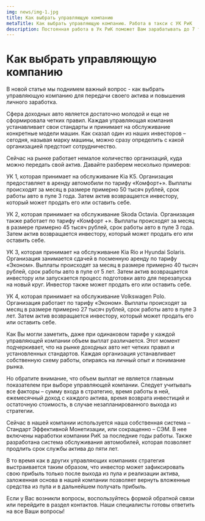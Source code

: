 ```yaml
---
img: news/img-1.jpg
title: Как выбрать управляющую компанию
metaTitle: Как выбрать управляющую компанию. Работа в такси с УК РиК
description: Постоянная работа в Ук РиК поможет Вам зарабатывать до 7 тысяч рублей в день. Подключаем Вас к системе в день поступления заявки. Первый доход сможете получить в первый же день работы.
---
```


# Как выбрать управляющую компанию

В новой статье мы поднимем важный вопрос - как выбрать управляющую компанию для передачи своего актива и повышения личного заработка.

Сфера доходных авто является достаточно молодой и еще не сформировала четких правил. Каждая управляющая компания устанавливает свои стандарты и принимает на обслуживание конкретные модели машин. Как сказал один из наших инвесторов – сегодня, называя марку машины, можно сразу определить с какой организацией предстоит сотрудничество.

Сейчас на рынке работает немалое количество организаций, куда можно передать свой актив. Давайте разберем несколько примеров:

УК 1, которая принимает на обслуживание Kia K5. Организация предоставляет в аренду автомобили по тарифу «Комфорт+». Выплаты происходят за месяц в размере примерно 50 тысяч рублей, срок работы авто в пуле 3 года. Затем актив возвращается инвестору, который может продать его или оставить себе.

УК 2, которая принимает на обслуживание Skoda Octavia. Организация также работает по тарифу «Комфорт +». Выплаты происходят за месяц в размере примерно 45 тысяч рублей, срок работы авто в пуле 3 года. Затем актив возвращается инвестору, который может продать его или оставить себе.

УК 3, которая принимает на обслуживание Kia Rio и Hyundai Solaris. Организация занимается сдачей в посменную аренду по тарифу «Эконом». Выплаты происходят за месяц в размере примерно 40 тысяч рублей, срок работы авто в пуле от 5 лет. Затем актив возвращается инвестору или запускается процесс подготовки авто для перезапуска на новый круг. Инвестор также может продать его или оставить себе. 

УК 4, которая принимает на обслуживание Volkswagen Polo. Организация работает по тарифу «Эконом». Выплаты происходят за месяц в размере примерно 27 тысяч рублей, срок работы авто в пуле 3 лет. Затем актив возвращается инвестору, который может продать его или оставить себе.

Как Вы могли заметить, даже при одинаковом тарифе у каждой управляющей компании объем выплат различается. Этот момент подчеркивает, что на рынке доходных авто нет четких правил и установленных стандартов. Каждая организация устанавливает собственную схему работы, опираясь на личный опыт и понимание рынка.

Но обратите внимание, что объем выплат не является главным показателем при выборе управляющей компании. Следует учитывать все факторы – сумму входа в стратегию, время работы в ней, ежемесячный доход с каждого актива, время возврата инвестиций и остаточную стоимость, в случае незапланированного выхода из стратегии.

Сейчас в нашей компании используется наша собственная система – Стандарт Эффективной Монетизации, или сокращенно – СЭМ. В нее включены наработки компании РиК за последние годы работы. Также разработана система обслуживания автомобилей, которая позволяет продлить срок службы актива до пяти лет.

В то время как в других управляющих компаниях стратегия выстраивается таким образом, что инвестор может зафиксировать свою прибыль только после выхода из пула и реализации актива, заложенная основа в нашей компании позволяет вернуть вложенные средства из пула и в дальнейшем получать прибыль. 

Если у Вас возникли вопросы, воспользуйтесь <modal-link>формой обратной связи</modal-link> или перейдите в раздел <nuxt-link to="/contacts" class="modal-link">контактов</nuxt-link>. Наши специалисты готовы ответить на все Ваши вопросы!
